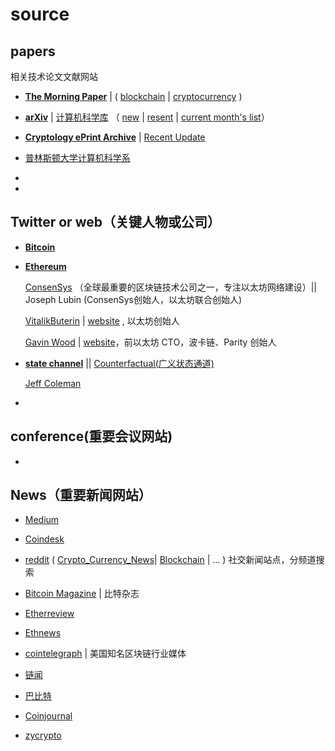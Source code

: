 # source

## papers

相关技术论文文献网站
* [**The Morning Paper**](https://blog.acolyer.org) | ( [blockchain](https://blog.acolyer.org/tag/blockchain/) | [cryptocurrency](https://blog.acolyer.org/?s=cryptocurrency) )

* [**arXiv**](https://arxiv.org) | [计算机科学库](https://arxiv.org/archive/cs) （ [new](https://arxiv.org/list/cs/new) | [resent](https://arxiv.org/list/cs/recent) | [current month's list](https://arxiv.org/list/cs/current)）

* [**Cryptology ePrint Archive**](https://eprint.iacr.org)  | [Recent Update](https://eprint.iacr.org/eprint-bin/search.pl?last=7&title=1)


* [普林斯顿大学计算机科学系](http://www.cs.princeton.edu/)
* 
* 

## Twitter or web（关键人物或公司）

* [**Bitcoin**](https://bitcoin.com)


* [**Ethereum**](https://ethereum.org/)

   [ConsenSys](https://consensys.net/) （全球最重要的区块链技术公司之一，专注以太坊网络建设）|| Joseph Lubin (ConsenSys创始人，以太坊联合创始人)
   
   [VitalikButerin](https://twitter.com/VitalikButerin) | [website](https://vitalik.ca/) , 以太坊创始人
    
  [Gavin Wood](https://twitter.com/gavofyork) | [website](http://www.gavwood.com/)，前以太坊 CTO，波卡链、Parity 创始人


* [**state channel**](https://github.com/ledgerlabs/state-channels/wiki) || [Counterfactual(广义状态通道)](https://www.counterfactual.com/statechannels/)

  [Jeff Coleman](https://www.jeffcoleman.ca/)
  


* 

## conference(重要会议网站)

* 


## News（重要新闻网站）

* [Medium](https://medium.com)
* [Coindesk](https://www.coindesk.com)
* [reddit](https://www.reddit.com/r/) ( [Crypto_Currency_News](https://www.reddit.com/r/Crypto_Currency_News/)| [Blockchain](https://www.reddit.com/r/BlockChain) | ... ) 社交新闻站点，分频道搜索

* [Bitcoin Magazine](https://bitcoinmagazine.com) | 比特杂志
* [Etherreview](https://etherreview.info) 
* [Ethnews](www.ethnews.com)
* [cointelegraph](https://cointelegraph.com) | 美国知名区块链行业媒体
* [链闻](https://chainnews.com)
* [巴比特](https://8btc.com)
* [Coinjournal](https://coinjournal.net/)
* [zycrypto](https://zycrypto.com/category/news/)

